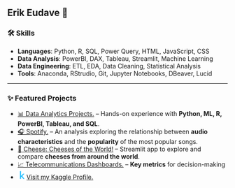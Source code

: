 ## Erik Eudave 🤖

### 🛠️ Skills  
- **Languages**: Python, R, SQL, Power Query, HTML, JavaScript, CSS
- **Data Analysis**: PowerBI, DAX, Tableau, Streamlit, Machine Learning
- **Data Engineering**: ETL, EDA, Data Cleaning, Statistical Analysis  
- **Tools**: Anaconda, RStrudio, Git, Jupyter Notebooks, DBeaver, Lucid  

---  

### ✨ Featured Projects  
- [📊 Data Analytics Projects.](../../../Data-Analytics-Projects/) – Hands-on experience with **Python, ML, R, PowerBI, Tableau, and SQL**. 
- [🎧 Spotify.](../../../Data-Analytics-Projects/Spotify-Analysis) –  An analysis exploring the relationship between **audio characteristics** and the **popularity** of the most popular songs.  
- [🧀 Cheese: Cheeses of the World!](../../../Cheese/) –  Streamlit app to explore and compare **cheeses from around the world**.  
- [📈 Telecommunications Dashboards.](../../../Telecom-Dashboards/) – **Key metrics** for decision-making   
- [<img src="k_icon.png" alt="Kaggle Logo" width="20"/>](https://www.kaggle.com/erikeudave)[Visit my Kaggle Profile.](https://www.kaggle.com/erikeudave)





